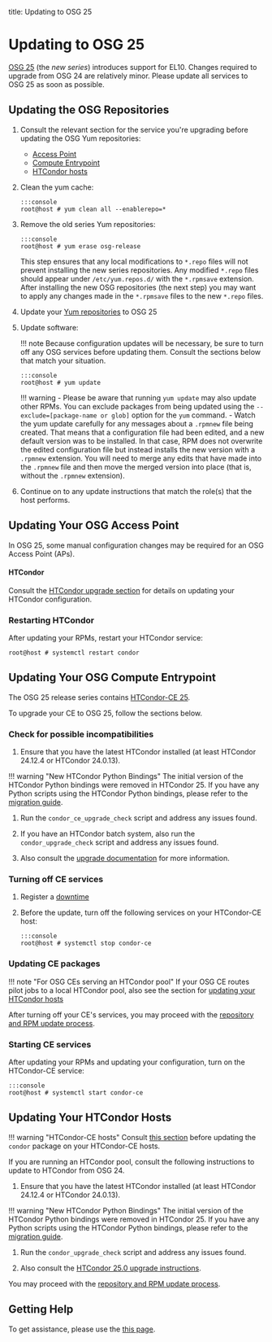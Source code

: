title: Updating to OSG 25

Updating to OSG 25
==================

[OSG 25](release_series.md#series-overviews) (the *new series*) introduces support for EL10. Changes
required to upgrade from OSG 24 are relatively minor.
Please update all services to OSG 25 as soon as possible.

Updating the OSG Repositories
-----------------------------

1.  Consult the relevant section for the service you're upgrading before updating the OSG Yum repositories:

    -   [Access Point](#updating-your-osg-access-point)
    -   [Compute Entrypoint](#updating-your-osg-compute-entrypoint)
    -   [HTCondor hosts](#updating-your-htcondor-hosts)

1.  Clean the yum cache:

        :::console
        root@host # yum clean all --enablerepo=*

1.  Remove the old series Yum repositories:

        :::console
        root@host # yum erase osg-release

    This step ensures that any local modifications to `*.repo` files will not prevent installing the new series repositories.
    Any modified `*.repo` files should appear under `/etc/yum.repos.d/` with the `*.rpmsave` extension.
    After installing the new OSG repositories (the next step) you may want to apply any changes made in the `*.rpmsave`
    files to the new `*.repo` files.

1.  Update your [Yum repositories](../common/yum.md#install-the-osg-repositories) to OSG 25

1.  Update software:

    !!! note
        Because configuration updates will be necessary, be sure to turn off any OSG services
        before updating them. Consult the sections below that match your situation.

        :::console
        root@host # yum update

    !!! warning
        -   Please be aware that running `yum update` may also update other RPMs.
            You can exclude packages from being updated using the `--exclude=[package-name or glob]` option for the
            `yum` command.
        -   Watch the yum update carefully for any messages about a `.rpmnew` file being created.
            That means that a configuration file had been edited, and a new default version was to be installed.
            In that case, RPM does not overwrite the edited configuration file but instead installs the new version with
            a `.rpmnew` extension.
            You will need to merge any edits that have made into the `.rpmnew` file and then move the merged version
            into place (that is, without the `.rpmnew` extension).

1.  Continue on to any update instructions that match the role(s) that the host performs.

Updating Your OSG Access Point
------------------------------

In OSG 25, some manual configuration changes may be required for an OSG Access Point (APs).

#### HTCondor ####

Consult the [HTCondor upgrade section](#updating-your-htcondor-hosts) for details on updating your HTCondor configuration.

### Restarting HTCondor ###

After updating your RPMs, restart your HTCondor service:

```console
root@host # systemctl restart condor
```

Updating Your OSG Compute Entrypoint
------------------------------------

The OSG 25 release series contains [HTCondor-CE 25](https://htcondor.github.io/htcondor-ce/v25/releases/).

To upgrade your CE to OSG 25, follow the sections below.

### Check for possible incompatibilities ###

1.  Ensure that you have the latest HTCondor installed (at least HTCondor 24.12.4 or HTCondor 24.0.13).

!!! warning "New HTCondor Python Bindings"
    The initial version of the HTCondor Python bindings were removed in HTCondor 25.
    If you have any Python scripts using the HTCondor Python bindings, please refer to the
    [migration guide](https://htcondor.readthedocs.io/en/25.0/apis/python-bindings/api/version2/migration-guide.html).

1.  Run the `condor_ce_upgrade_check` script and address any issues found.

1.  If you have an HTCondor batch system, also run the `condor_upgrade_check` script and address any issues found.

1.  Also consult the [upgrade documentation](https://htcondor.github.io/htcondor-ce/v25/releases/#updating-to-htcondor-ce-25)
    for more information.

### Turning off CE services ###

1.  Register a [downtime](../common/registration.md#registering-resource-downtimes)

1.  Before the update, turn off the following services on your HTCondor-CE host:

        :::console
        root@host # systemctl stop condor-ce

### Updating CE packages ###

!!! note "For OSG CEs serving an HTCondor pool"
    If your OSG CE routes pilot jobs to a local HTCondor pool, also
    see the section for [updating your HTCondor hosts](#updating-your-htcondor-hosts)

After turning off your CE's services, you may proceed with the [repository and RPM update process](#updating-the-osg-repositories).

### Starting CE services ###

After updating your RPMs and updating your configuration, turn on the HTCondor-CE service:

    :::console
    root@host # systemctl start condor-ce

Updating Your HTCondor Hosts
----------------------------

!!! warning "HTCondor-CE hosts"
    Consult [this section](#updating-your-osg-compute-entrypoint) before updating the `condor` package on your
    HTCondor-CE hosts.

If you are running an HTCondor pool, consult the following instructions to update to HTCondor from OSG 24.

1.  Ensure that you have the latest HTCondor installed (at least HTCondor 24.12.4 or HTCondor 24.0.13).

!!! warning "New HTCondor Python Bindings"
    The initial version of the HTCondor Python bindings were removed in HTCondor 25.
    If you have any Python scripts using the HTCondor Python bindings, please refer to the
    [migration guide](https://htcondor.readthedocs.io/en/25.0/apis/python-bindings/api/version2/migration-guide.html).

1.  Run the `condor_upgrade_check` script and address any issues found.

1.  Also consult the [HTCondor 25.0 upgrade instructions](https://htcondor.readthedocs.io/en/25.0/version-history/upgrading-from-24-0-to-25-0-versions.html).

You may proceed with the [repository and RPM update process](#updating-the-osg-repositories).

Getting Help
------------

To get assistance, please use the [this page](../common/help.md).
